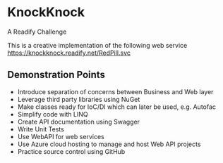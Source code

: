 # KnockKnock
A Readify Challenge

This is a creative implementation of the following web service https://knockknock.readify.net/RedPill.svc

## Demonstration Points
- Introduce separation of concerns between Business and Web layer 
- Leverage third party libraries using NuGet
- Make classes ready for IoC/DI which can later be used, e.g. Autofac
- Simplify code with LINQ
- Create API documentation using Swagger
- Write Unit Tests
- Use WebAPI for web services
- Use Azure cloud hosting to manage and host Web API projects
- Practice source control using GitHub
